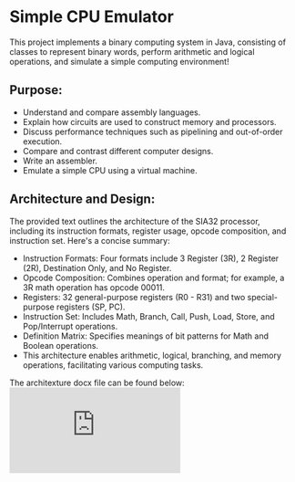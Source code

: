 # Simple CPU Emulator
This project implements a binary computing system in Java, consisting of classes to represent binary words, perform arithmetic and logical operations, and simulate a simple computing environment!

## Purpose:
 - Understand and compare assembly languages.
 - Explain how circuits are used to construct memory and processors.
 - Discuss performance techniques such as pipelining and out-of-order execution.
 - Compare and contrast different computer designs.
 - Write an assembler.
 - Emulate a simple CPU using a virtual machine.

## Architecture and Design:
The provided text outlines the architecture of the SIA32 processor, including its instruction formats, register usage, opcode composition, and instruction set. Here's a concise summary:

 - Instruction Formats: Four formats include 3 Register (3R), 2 Register (2R), Destination Only, and No Register.
 - Opcode Composition: Combines operation and format; for example, a 3R math operation has opcode 00011.
 - Registers: 32 general-purpose registers (R0 - R31) and two special-purpose registers (SP, PC).
 - Instruction Set: Includes Math, Branch, Call, Push, Load, Store, and Pop/Interrupt operations.
 - Definition Matrix: Specifies meanings of bit patterns for Math and Boolean operations.
 - This architecture enables arithmetic, logical, branching, and memory operations, facilitating various computing tasks.

The architexture docx file can be found below:
![Architecture docx](https://github.com/JoshSauce1/CPU-Emulator/blob/master/SIA32%20(3).pdf)

